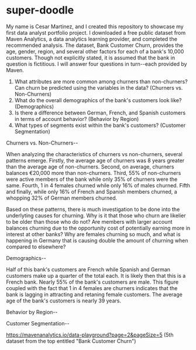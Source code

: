 # super-doodle
My name is Cesar Martinez, and I created this repository to showcase my first data analyst portfolio project. I downloaded a free public dataset from Maven Analytics, a data analytics learning provider, and completed the recommended analysis. The dataset, Bank Customer Churn, provides the age, gender, region, and several other factors for each of a bank's 10,000 customers. Though not explicitly stated, it is assumed that the bank in question is fictitious. I will answer four questions in turn--each provided by Maven.

1. What attributes are more common among churners than non-churners? Can churn be predicted using the variables in the data? (Churners vs. Non-Churners)
2. What do the overall demographics of the bank's customers look like? (Demographics)
3. Is there a difference between German, French, and Spanish customers in terms of account behavior? (Behavior by Region)
4. What types of segments exist within the bank's customers? (Customer Segmentation)

Churners vs. Non-Churners--

  When analyzing the characteristics of churners vs non-churners, several patterns emerge. Firstly, the average age of churners was 8 years greater than the average age of non-churners. Second, on average, churners balances €20,000 more than non-churners. Third, 55% of non-churners were active members of the bank while only 35% of churners were the same. Fourth, 1 in 4 females churned while only 16% of males churned. Fifth and finally, while only 16% of French and Spanish members churned, a whopping 32% of German members churned.
  
  Based on these patterns, there is much investigation to be done into the underlyting causes for churning. Why is it that those who churn are likelier to be older than those who do not? Are members with larger account balances churning due to the opportunity cost of potentially earning more in interest at other banks? Why are females churning so much, and what is happening in Germany that is causing double the amount of churning when compared to elsewhere?

Demographics--

  Half of this bank's customers are French while Spanish and German customers make up a quarter of the total each. It is likely then that this is a French bank. Nearly 55% of the bank's customers are male. This figure coupled with the fact that 1 in 4 females are churners indicates that the bank is lagging in attracting and retaning female customers. The average age of the bank's customers is nearly 39 years.

Behavior by Region--

Customer Segmentation--

https://mavenanalytics.io/data-playground?page=2&pageSize=5 (5th dataset from the top entitled "Bank Customer Churn")
